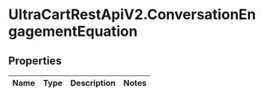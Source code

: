 # UltraCartRestApiV2.ConversationEngagementEquation

## Properties
Name | Type | Description | Notes
------------ | ------------- | ------------- | -------------


